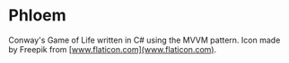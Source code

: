 # Phloem

Conway's Game of Life written in C# using the MVVM pattern.
Icon made by Freepik from [www.flaticon.com](www.flaticon.com).
